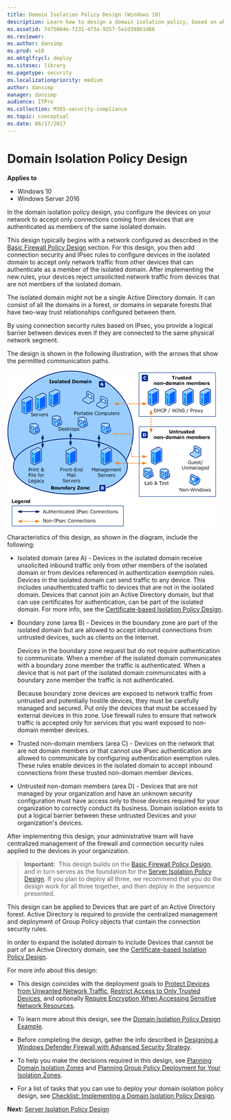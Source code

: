 ```yaml
---
title: Domain Isolation Policy Design (Windows 10)
description: Learn how to design a domain isolation policy, based on which devices accept only connections from authenticated members of the same isolated domain.
ms.assetid: 7475084e-f231-473a-9357-5e1d39861d66
ms.reviewer: 
ms.author: dansimp
ms.prod: w10
ms.mktglfcycl: deploy
ms.sitesec: library
ms.pagetype: security
ms.localizationpriority: medium
author: dansimp
manager: dansimp
audience: ITPro
ms.collection: M365-security-compliance
ms.topic: conceptual
ms.date: 08/17/2017
---
```


# Domain Isolation Policy Design

**Applies to**
-   Windows 10
-   Windows Server 2016

In the domain isolation policy design, you configure the devices on your network to accept only connections coming from devices that are authenticated as members of the same isolated domain.

This design typically begins with a network configured as described in the [Basic Firewall Policy Design](basic-firewall-policy-design.md) section. For this design, you then add connection security and IPsec rules to configure devices in the isolated domain to accept only network traffic from other devices that can authenticate as a member of the isolated domain. After implementing the new rules, your devices reject unsolicited network traffic from devices that are not members of the isolated domain.

The isolated domain might not be a single Active Directory domain. It can consist of all the domains in a forest, or domains in separate forests that have two-way trust relationships configured between them.

By using connection security rules based on IPsec, you provide a logical barrier between devices even if they are connected to the same physical network segment.

The design is shown in the following illustration, with the arrows that show the permitted communication paths.

![isolated domain boundary zone](images/wfasdomainisoboundary.gif)

Characteristics of this design, as shown in the diagram, include the following:

-   Isolated domain (area A) - Devices in the isolated domain receive unsolicited inbound traffic only from other members of the isolated domain or from devices referenced in authentication exemption rules. Devices in the isolated domain can send traffic to any device. This includes unauthenticated traffic to devices that are not in the isolated domain. Devices that cannot join an Active Directory domain, but that can use certificates for authentication, can be part of the isolated domain. For more info, see the [Certificate-based Isolation Policy Design](certificate-based-isolation-policy-design.md).

-   Boundary zone (area B) - Devices in the boundary zone are part of the isolated domain but are allowed to accept inbound connections from untrusted devices, such as clients on the Internet.

    Devices in the boundary zone request but do not require authentication to communicate. When a member of the isolated domain communicates with a boundary zone member the traffic is authenticated. When a device that is not part of the isolated domain communicates with a boundary zone member the traffic is not authenticated.

    Because boundary zone devices are exposed to network traffic from untrusted and potentially hostile devices, they must be carefully managed and secured. Put only the devices that must be accessed by external devices in this zone. Use firewall rules to ensure that network traffic is accepted only for services that you want exposed to non-domain member devices.

-   Trusted non-domain members (area C) - Devices on the network that are not domain members or that cannot use IPsec authentication are allowed to communicate by configuring authentication exemption rules. These rules enable devices in the isolated domain to accept inbound connections from these trusted non-domain member devices.

-   Untrusted non-domain members (area D) - Devices that are not managed by your organization and have an unknown security configuration must have access only to those devices required for your organization to correctly conduct its business. Domain isolation exists to put a logical barrier between these untrusted Devices and your organization's devices.

After implementing this design, your administrative team will have centralized management of the firewall and connection security rules applied to the devices in your organization.

>**Important:**  This design builds on the [Basic Firewall Policy Design](basic-firewall-policy-design.md), and in turn serves as the foundation for the [Server Isolation Policy Design](server-isolation-policy-design.md). If you plan to deploy all three, we recommend that you do the design work for all three together, and then deploy in the sequence presented.

This design can be applied to Devices that are part of an Active Directory forest. Active Directory is required to provide the centralized management and deployment of Group Policy objects that contain the connection security rules.

In order to expand the isolated domain to include Devices that cannot be part of an Active Directory domain, see the [Certificate-based Isolation Policy Design](certificate-based-isolation-policy-design.md).

For more info about this design:

-   This design coincides with the deployment goals to [Protect Devices from Unwanted Network Traffic](protect-devices-from-unwanted-network-traffic.md), [Restrict Access to Only Trusted Devices](restrict-access-to-only-trusted-devices.md), and optionally [Require Encryption When Accessing Sensitive Network Resources](require-encryption-when-accessing-sensitive-network-resources.md).

-   To learn more about this design, see the [Domain Isolation Policy Design Example](domain-isolation-policy-design-example.md).

-   Before completing the design, gather the info described in [Designing a Windows Defender Firewall with Advanced Security Strategy](designing-a-windows-firewall-with-advanced-security-strategy.md).

-   To help you make the decisions required in this design, see [Planning Domain Isolation Zones](planning-domain-isolation-zones.md) and [Planning Group Policy Deployment for Your Isolation Zones](planning-group-policy-deployment-for-your-isolation-zones.md).

-   For a list of tasks that you can use to deploy your domain isolation policy design, see [Checklist: Implementing a Domain Isolation Policy Design](checklist-implementing-a-domain-isolation-policy-design.md).

**Next:** [Server Isolation Policy Design](server-isolation-policy-design.md)

